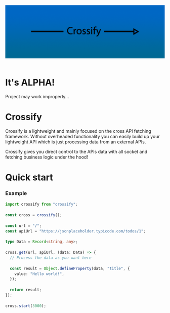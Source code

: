 <div align="center">
<img src="https://github.com/destimon/crossify/blob/main/crossify.png?raw=true" width="auto" height="auto"/>
</div>

<br />

# It's ALPHA!

Project may work improperly...

# Crossify

Crossify is a lightweight and mainly focused on the cross API fetching framework.
Without overheaded functionality you can easily build up your lightweight API
which is just processing data from an external APIs.

Crossify gives you direct control to the APIs data with all socket and fetching business
logic under the hood!

# Quick start

### Example

```typescript
import crossify from "crossify";

const cross = crossify();

const url = "/";
const apiUrl = "https://jsonplaceholder.typicode.com/todos/1";

type Data = Record<string, any>;

cross.get(url, apiUrl, (data: Data) => {
  // Process the data as you want here
  
  const result = Object.defineProperty(data, "title", {
    value: "Hello world!",
  });

  return result;
});

cross.start(3000);
```
